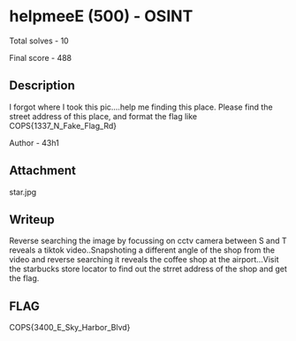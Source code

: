 # helpmeeE (500) - OSINT

Total solves - 10

Final score - 488

## Description
I forgot where I took this pic....help me finding this place.
Please find the street address of this place, and format the flag like COPS{1337_N_Fake_Flag_Rd}

Author - 43h1

## Attachment
star.jpg

## Writeup
Reverse searching the image by focussing on cctv camera between S and T reveals a tiktok video..Snapshoting a different angle of the shop from the video
and reverse searching it reveals the coffee shop at the airport...Visit the starbucks store locator to find out the strret address of the shop and get the flag.

## FLAG
COPS{3400_E_Sky_Harbor_Blvd}
